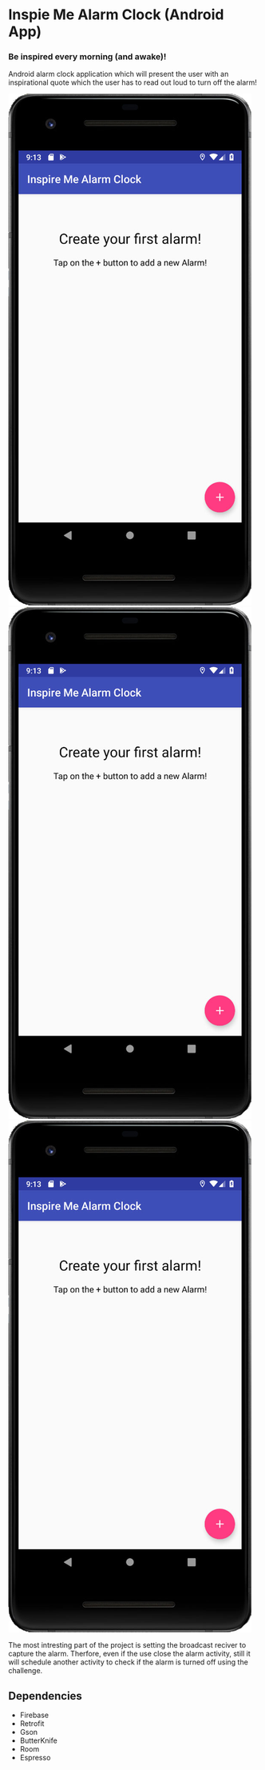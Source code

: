 # Inspie Me Alarm Clock (Android App)
### Be inspired every morning (and awake)!

Android alarm clock application which will present the user with an inspirational quote which the user has to read out loud to turn off the alarm!


![Dashboard](graphics/sc_dashboard.jpg "Dashboard - Alarms List") ![New Alarm](graphics/sc_dashboard.jpg "Creating new alarm") ![Alarm](graphics/sc_dashboard.jpg "Example alarm activity")


The most intresting part of the project is setting the broadcast reciver to capture the alarm. Therfore, even if the use close the alarm activity, still it will schedule another activity to check if the alarm is turned off using the challenge.

## Dependencies

* Firebase
* Retrofit
* Gson
* ButterKnife
* Room
* Espresso